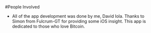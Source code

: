 #People Involved

* All of the app development was done by me, David Iola.  Thanks to Simon from Fulcrum-GT for providing some iOS insight.  This app is dedicated to those who love Bitcoin.
